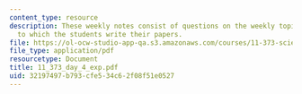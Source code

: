 ```yaml
---
content_type: resource
description: These weekly notes consist of questions on the weekly topics, in response
  to which the students write their papers.
file: https://ol-ocw-studio-app-qa.s3.amazonaws.com/courses/11-373-science-politics-and-environmental-policy-fall-2004/32197497b793cfe534c62f08f51e0527_11_373_day_4_exp.pdf
file_type: application/pdf
resourcetype: Document
title: 11_373_day_4_exp.pdf
uid: 32197497-b793-cfe5-34c6-2f08f51e0527
---
```

